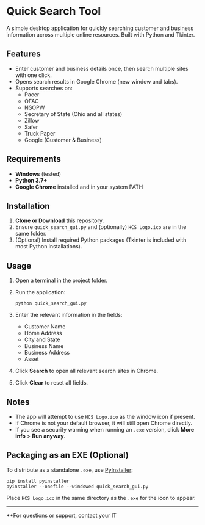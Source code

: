 # Quick Search Tool

A simple desktop application for quickly searching customer and business information across multiple online resources. Built with Python and Tkinter.

## Features

- Enter customer and business details once, then search multiple sites with one click.
- Opens search results in Google Chrome (new window and tabs).
- Supports searches on:
  - Pacer
  - OFAC
  - NSOPW
  - Secretary of State (Ohio and all states)
  - Zillow
  - Safer
  - Truck Paper
  - Google (Customer & Business)

## Requirements

- **Windows** (tested)
- **Python 3.7+**
- **Google Chrome** installed and in your system PATH

## Installation

1. **Clone or Download** this repository.
2. Ensure `quick_search_gui.py` and (optionally) `HCS Logo.ico` are in the same folder.
3. (Optional) Install required Python packages (Tkinter is included with most Python installations).

## Usage

1. Open a terminal in the project folder.
2. Run the application:

   ```
   python quick_search_gui.py
   ```

3. Enter the relevant information in the fields:
   - Customer Name
   - Home Address
   - City and State
   - Business Name
   - Business Address
   - Asset

4. Click **Search** to open all relevant search sites in Chrome.
5. Click **Clear** to reset all fields.

## Notes

- The app will attempt to use `HCS Logo.ico` as the window icon if present.
- If Chrome is not your default browser, it will still open Chrome directly.
- If you see a security warning when running an `.exe` version, click **More info** > **Run anyway**.

## Packaging as an EXE (Optional)

To distribute as a standalone `.exe`, use [PyInstaller](https://pyinstaller.org/):

```
pip install pyinstaller
pyinstaller --onefile --windowed quick_search_gui.py
```

Place `HCS Logo.ico` in the same directory as the `.exe` for the icon to appear.

---

**For questions or support, contact your IT
